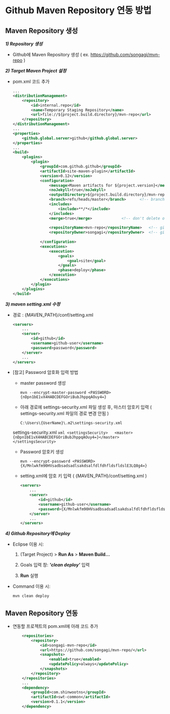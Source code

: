 # Github Maven Repository 연동 방법


## Maven Repository 생성

***1) Repository 생성***

- Github에 Maven Repository 생성 ( ex. https://github.com/songagi/mvn-repo )


***2) Target Maven Project 설정***

- pom.xml 코드 추가

	```xml
	...
	<distributionManagement>
		<repository>
			<id>internal.repo</id>
			<name>Temporary Staging Repository</name>
			<url>file://${project.build.directory}/mvn-repo</url>
		</repository>
	</distributionManagement>
	...
	<properties>
		<github.global.server>github</github.global.server>
	</properties>
	...
	<build>
		<plugins>
			<plugin>
				<groupId>com.github.github</groupId>
				<artifactId>site-maven-plugin</artifactId>
				<version>0.12</version>
				<configuration>
					<message>Maven artifacts for ${project.version}</message>  <!-- git commit message -->
					<noJekyll>true</noJekyll>                                  <!-- disable webpage processing -->
					<outputDirectory>${project.build.directory}/mvn-repo</outputDirectory>
					<branch>refs/heads/master</branch>		<!-- branch -->
					<includes>
						<include>**/*</include>
					</includes>
					<merge>true</merge>				<!-- don't delete old artifacts -->
					
					<repositoryName>mvn-repo</repositoryName>	<!-- github repo name -->
					<repositoryOwner>songagi</repositoryOwner>	<!-- github username -->
					
				</configuration>
				<executions>
					<execution>
						<goals>
							<goal>site</goal>
						</goals>
						<phase>deploy</phase>
					</execution>
				</executions>
			</plugin>
		</plugins>
	</build>
	```

***3) maven setting.xml 수정***

- 경로 : {MAVEN_PATH}/conf/setting.xml

	```xml
	<servers>
   		...
		<server>
			<id>github</id>
			<username>github-user</username>
			<password>password</password>
		</server>
		...
	</servers>
	```

- [참고] Password 암호화 입력 방법

	- master password 생성
		```
		mvn --encrypt-master-password <PASSWORD>
		{nDpn1bE1vX4HABCDEFGOriBubJhppqAOuy4=}
		```

	- 아래 경로에 settings-security.xml 파일 생성 후, 마스터 암호키 입력 
	( settings-security.xml 파일의 경로 변경 안됨 )
		```
		C:\Users\{UserName}\.m2\settings-security.xml
		```

	settings-security.xml
		```xml
		<settingsSecurity>  
			<master>{nDpn1bE1vX4HABCDEFGOriBubJhppqAOuy4=}</master>  
		</settingsSecurity> 
		```

	- Password 암호키 생성
		```
		mvn --encrypt-password <PASSWORD>
		{X/Mnlwkfm90HVsadbsadsadlsakdsalfdlfdhfldsfldslE3LQ8g4=}
		```

	- setting.xml에 암호 키 입력 ( {MAVEN_PATH}/conf/setting.xml )
		```xml
		<servers>
	   		...
			<server>
				<id>github</id>
				<username>github-user</username>
				<password>{X/Mnlwkfm90HVsadbsadsadlsakdsalfdlfdhfldsfldslE3LQ8g4=}</password>
			</server>
			...
		</servers>
		```

***4) Github Repository에 Deploy***

- Eclipse 이용 시:

     1) (Target Project) > **Run As** > **Maven Build...**

     2) Goals 입력 창: ***'clean deploy'*** 입력

     3) **Run** 실행

- Command 이용 시:

	```cmd
	mvn clean deploy
	```


## Maven Repository 연동

- 연동할 프로젝트의 pom.xml에 아래 코드 추가

	```xml
		<repositories>
			<repository>
				<id>songagi-mvn-repo</id>
				<url>https://github.com/songagi/mvn-repo/</url>
				<snapshots>
					<enabled>true</enabled>
					<updatePolicy>always</updatePolicy>
				</snapshots>
			</repository>
		</repositories>
		...
		<dependency>
			<groupId>com.shinwootns</groupId>
			<artifactId>swt-common</artifactId>
			<version>0.1.1</version>
		</dependency>
	```
